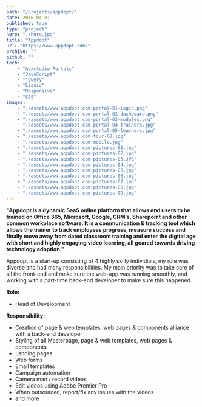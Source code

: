 ```yaml
---
path: "/projects/appdopt/"
date: 2016-04-01
published: true
type: "project"
hero: "./hero.jpg"
title: "Appdopt"
url: "https://www.appdopt.com/"
archive: ""
github: ""
tech:
    - "Adxstudio Portals"
    - "JavaScript"
    - "jQuery"
    - "Liquid"
    - "Responsive"
    - "CSS"
images:
    - "./assets/www.appdopt.com-portal-01-login.png"
    - "./assets/www.appdopt.com-portal-02-dashboard.png"
    - "./assets/www.appdopt.com-portal-03-modules.png"
    - "./assets/www.appdopt.com-portal-04-trainers.jpg"
    - "./assets/www.appdopt.com-portal-05-learners.jpg"
    - "./assets/www.appdopt.com-tour-08.jpg"
    - "./assets/www.appdopt.com-mobile.jpg"
    - "./assets/www.appdopt.com-pictures-01.jpg"
    - "./assets/www.appdopt.com-pictures-02.jpg"
    - "./assets/www.appdopt.com-pictures-03.JPG"
    - "./assets/www.appdopt.com-pictures-04.jpg"
    - "./assets/www.appdopt.com-pictures-05.jpg"
    - "./assets/www.appdopt.com-pictures-06.jpg"
    - "./assets/www.appdopt.com-pictures-07.jpg"
    - "./assets/www.appdopt.com-pictures-08.jpg"
    - "./assets/www.appdopt.com-pictures-09.jpg"
---
```


**"Appdopt is a dynamic SaaS online platform that allows end users to be trained on Office 365, Microsoft, Google, CRM’s, Sharepoint and other common workplace software. It is a communication & tracking tool which allows the trainer to track employees progress, measure success and finally move away from dated classroom training and enter the digital age with short and highly engaging video learning, all geared towards driving technology adoption."**

Appdopt is a start-up consisting of 4 highly skilly individials, my role was diverse and had many responsibilities. My main priority was to take care of all the front-end and make sure the web-app was running smoothly, and working with a part-time back-end developer to make sure this happened.

**Role:**
- Head of Development

**Responsibility:**
- Creation of page & web templates, web pages & components alliance with a back-end developer
- Styling of all Masterpage, page & web templates, web pages & components
- Landing pages
- Web forms
- Email templates
- Campaign automation
- Camera man / record videos
- Edit videos using Adobe Premier Pro
- When outsourced, report/fix any issues with the videos 
- and more
